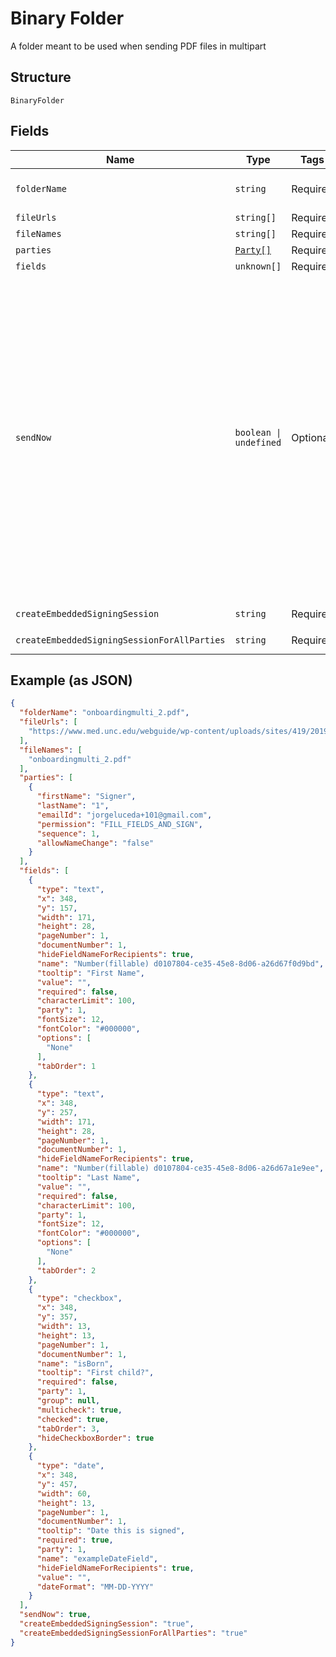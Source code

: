 
# Binary Folder

A folder meant to be used when sending PDF files in multipart

## Structure

`BinaryFolder`

## Fields

| Name | Type | Tags | Description |
|  --- | --- | --- | --- |
| `folderName` | `string` | Required | Name of the document(s) folder |
| `fileUrls` | `string[]` | Required | - |
| `fileNames` | `string[]` | Required | - |
| `parties` | [`Party[]`](../../doc/models/party.md) | Required | - |
| `fields` | `unknown[]` | Required | - |
| `sendNow` | `boolean \| undefined` | Optional | Use this field to send the folder to the recipient parties. Each party will then receive a unique link in their email to sign the document. The invitation mail and subject in this case will be the same as the default invitation mail setup in your account.<br>**Default**: `true` |
| `createEmbeddedSigningSession` | `string` | Required | **Default**: `'true'` |
| `createEmbeddedSigningSessionForAllParties` | `string` | Required | **Default**: `'true'` |

## Example (as JSON)

```json
{
  "folderName": "onboardingmulti_2.pdf",
  "fileUrls": [
    "https://www.med.unc.edu/webguide/wp-content/uploads/sites/419/2019/07/AdobePDF.pdf"
  ],
  "fileNames": [
    "onboardingmulti_2.pdf"
  ],
  "parties": [
    {
      "firstName": "Signer",
      "lastName": "1",
      "emailId": "jorgeluceda+101@gmail.com",
      "permission": "FILL_FIELDS_AND_SIGN",
      "sequence": 1,
      "allowNameChange": "false"
    }
  ],
  "fields": [
    {
      "type": "text",
      "x": 348,
      "y": 157,
      "width": 171,
      "height": 28,
      "pageNumber": 1,
      "documentNumber": 1,
      "hideFieldNameForRecipients": true,
      "name": "Number(fillable) d0107804-ce35-45e8-8d06-a26d67f0d9bd",
      "tooltip": "First Name",
      "value": "",
      "required": false,
      "characterLimit": 100,
      "party": 1,
      "fontSize": 12,
      "fontColor": "#000000",
      "options": [
        "None"
      ],
      "tabOrder": 1
    },
    {
      "type": "text",
      "x": 348,
      "y": 257,
      "width": 171,
      "height": 28,
      "pageNumber": 1,
      "documentNumber": 1,
      "hideFieldNameForRecipients": true,
      "name": "Number(fillable) d0107804-ce35-45e8-8d06-a26d67a1e9ee",
      "tooltip": "Last Name",
      "value": "",
      "required": false,
      "characterLimit": 100,
      "party": 1,
      "fontSize": 12,
      "fontColor": "#000000",
      "options": [
        "None"
      ],
      "tabOrder": 2
    },
    {
      "type": "checkbox",
      "x": 348,
      "y": 357,
      "width": 13,
      "height": 13,
      "pageNumber": 1,
      "documentNumber": 1,
      "name": "isBorn",
      "tooltip": "First child?",
      "required": false,
      "party": 1,
      "group": null,
      "multicheck": true,
      "checked": true,
      "tabOrder": 3,
      "hideCheckboxBorder": true
    },
    {
      "type": "date",
      "x": 348,
      "y": 457,
      "width": 60,
      "height": 13,
      "pageNumber": 1,
      "documentNumber": 1,
      "tooltip": "Date this is signed",
      "required": true,
      "party": 1,
      "name": "exampleDateField",
      "hideFieldNameForRecipients": true,
      "value": "",
      "dateFormat": "MM-DD-YYYY"
    }
  ],
  "sendNow": true,
  "createEmbeddedSigningSession": "true",
  "createEmbeddedSigningSessionForAllParties": "true"
}
```

